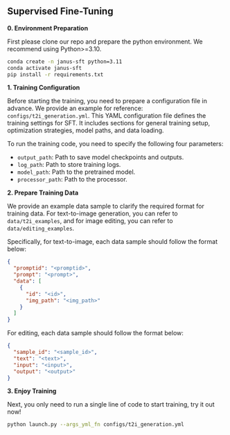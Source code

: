 ## Supervised Fine-Tuning

**0. Environment Preparation**

First please clone our repo and prepare the python environment. We recommend using Python>=3.10. 
```bash
conda create -n janus-sft python=3.11
conda activate janus-sft
pip install -r requirements.txt
```

**1. Training Configuration**

Before starting the training, you need to prepare a configuration file in advance. We provide an example for reference: `configs/t2i_generation.yml`. This YAML configuration file defines the training settings for SFT. It includes sections for general training setup, optimization strategies, model paths, and data loading. 

To run the training code, you need to specify the following four parameters:

- `output_path`: Path to save model checkpoints and outputs.
- `log_path`: Path to store training logs.
- `model_path`: Path to the pretrained model.
- `processor_path`: Path to the processor.

**2. Prepare Training Data**

We provide an example data sample to clarify the required format for training data. For text-to-image generation, you can refer to ``data/t2i_examples``, and for image editing, you can refer to ``data/editing_examples``.

Specifically, for text-to-image, each data sample should follow the format below:

```json
{
  "promptid": "<promptid>",
  "prompt": "<prompt>",
  "data": [
    {
      "id": "<id>",
      "img_path": "<img_path>"
    }
  ]
}
```

For editing, each data sample should follow the format below:

```json
{
  "sample_id": "<sample_id>",
  "text": "<text>",
  "input": "<input>",
  "output": "<output>"
}
```

**3. Enjoy Training**

Next, you only need to run a single line of code to start training, try it out now!

```bash
python launch.py --args_yml_fn configs/t2i_generation.yml
```